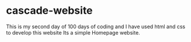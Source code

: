 # cascade-website
This is my second day of 100 days of coding and I have used html and css to develop this website
Its a simple Homepage website.
